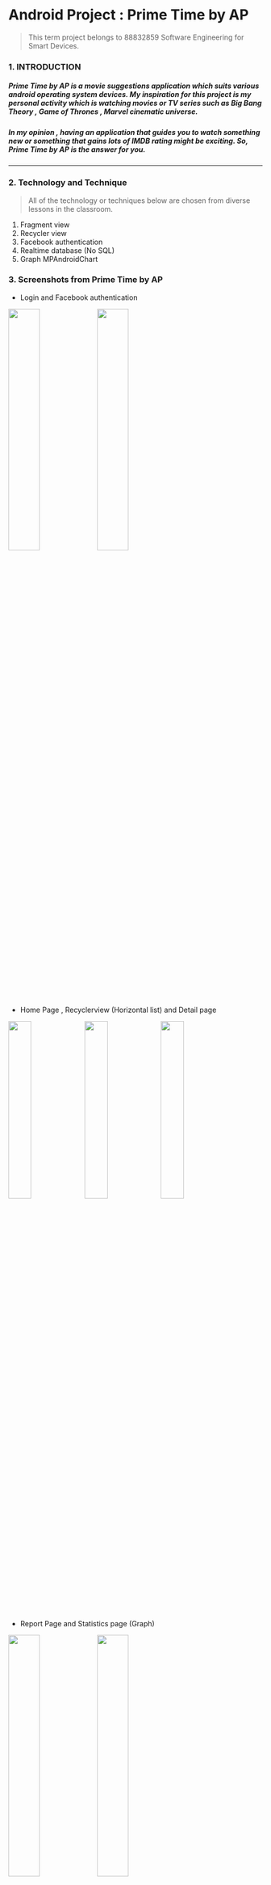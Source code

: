 # Android Project : Prime Time by AP
>This term project belongs to  88832859 Software Engineering for Smart Devices.

### 1. INTRODUCTION
##### Prime Time by AP is a movie suggestions application which suits various android operating system devices. My inspiration for this project is my personal activity which is watching movies or TV series such as Big Bang Theory , Game of Thrones , Marvel cinematic universe.
##### In my opinion , having an application that guides you to watch something new or something that gains lots of IMDB rating might be exciting. So, Prime Time by AP is the answer for you. 

------------


### 2. Technology and Technique
>All of the technology or techniques below are chosen from diverse lessons in the classroom.

1. Fragment view
2. Recycler view
3. Facebook authentication
4. Realtime database (No SQL)
5. Graph MPAndroidChart

### 3. Screenshots from Prime Time by AP
- Login and Facebook authentication

<img src="https://user-images.githubusercontent.com/61537627/77074118-e9132600-6a22-11ea-8988-88c498ae8e21.png" width = "35%"><img src="https://user-images.githubusercontent.com/61537627/77074768-e402a680-6a23-11ea-9416-a1dfbcfcba5e.png" width = "35%">

- Home Page , Recyclerview (Horizontal list) and Detail page

<img src="https://user-images.githubusercontent.com/61537627/77075225-989cc800-6a24-11ea-8587-898d55eb076d.png" width = "30%"><img src="https://user-images.githubusercontent.com/61537627/77075247-9cc8e580-6a24-11ea-9ce5-1a49bc95be1f.png" width = "30%"><img src="https://user-images.githubusercontent.com/61537627/77075254-9e92a900-6a24-11ea-86d8-37f0c3b0d882.png" width = "30%">

- Report Page and Statistics page (Graph)

<img src="https://user-images.githubusercontent.com/61537627/77075828-82dbd280-6a25-11ea-9237-985af3ffcf6b.png" width = "35%"><img src="https://user-images.githubusercontent.com/61537627/77075835-84a59600-6a25-11ea-8f8f-c3e1c60b666c.png" width = "35%">
